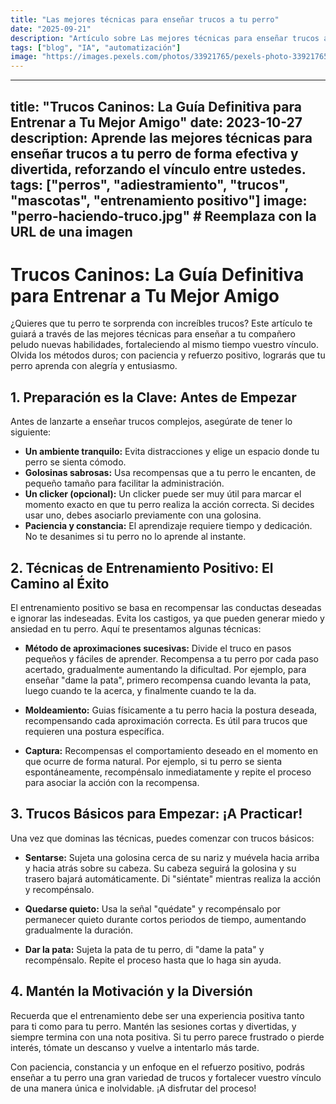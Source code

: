 ```yaml
---
title: "Las mejores técnicas para enseñar trucos a tu perro"
date: "2025-09-21"
description: "Artículo sobre Las mejores técnicas para enseñar trucos a tu perro"
tags: ["blog", "IA", "automatización"]
image: "https://images.pexels.com/photos/33921765/pexels-photo-33921765.jpeg?auto=compress&cs=tinysrgb&h=350"
---
```


---
title: "Trucos Caninos: La Guía Definitiva para Entrenar a Tu Mejor Amigo"
date: 2023-10-27
description: Aprende las mejores técnicas para enseñar trucos a tu perro de forma efectiva y divertida, reforzando el vínculo entre ustedes.
tags: ["perros", "adiestramiento", "trucos", "mascotas", "entrenamiento positivo"]
image: "perro-haciendo-truco.jpg" # Reemplaza con la URL de una imagen
---

# Trucos Caninos: La Guía Definitiva para Entrenar a Tu Mejor Amigo

¿Quieres que tu perro te sorprenda con increíbles trucos?  Este artículo te guiará a través de las mejores técnicas para enseñar a tu compañero peludo nuevas habilidades, fortaleciendo al mismo tiempo vuestro vínculo.  Olvida los métodos duros; con paciencia y refuerzo positivo, lograrás que tu perro aprenda con alegría y entusiasmo.


## 1. Preparación es la Clave: Antes de Empezar

Antes de lanzarte a enseñar trucos complejos, asegúrate de tener lo siguiente:

* **Un ambiente tranquilo:** Evita distracciones y elige un espacio donde tu perro se sienta cómodo.
* **Golosinas sabrosas:** Usa recompensas que a tu perro le encanten, de pequeño tamaño para facilitar la administración.
* **Un clicker (opcional):**  Un clicker puede ser muy útil para marcar el momento exacto en que tu perro realiza la acción correcta. Si decides usar uno, debes asociarlo previamente con una golosina.
* **Paciencia y constancia:** El aprendizaje requiere tiempo y dedicación. No te desanimes si tu perro no lo aprende al instante.


## 2.  Técnicas de Entrenamiento Positivo: El Camino al Éxito

El entrenamiento positivo se basa en recompensar las conductas deseadas e ignorar las indeseadas.  Evita los castigos, ya que pueden generar miedo y ansiedad en tu perro.  Aquí te presentamos algunas técnicas:

* **Método de aproximaciones sucesivas:** Divide el truco en pasos pequeños y fáciles de aprender.  Recompensa a tu perro por cada paso acertado, gradualmente aumentando la dificultad. Por ejemplo, para enseñar "dame la pata", primero recompensa cuando levanta la pata, luego cuando te la acerca, y finalmente cuando te la da.

* **Moldeamiento:** Guias físicamente a tu perro hacia la postura deseada, recompensando cada aproximación correcta.  Es útil para trucos que requieren una postura específica.

* **Captura:**  Recompensas el comportamiento deseado en el momento en que ocurre de forma natural. Por ejemplo, si tu perro se sienta espontáneamente, recompénsalo inmediatamente y repite el proceso para asociar la acción con la recompensa.

## 3.  Trucos Básicos para Empezar: ¡A Practicar!

Una vez que dominas las técnicas, puedes comenzar con trucos básicos:

* **Sentarse:**  Sujeta una golosina cerca de su nariz y muévela hacia arriba y hacia atrás sobre su cabeza.  Su cabeza seguirá la golosina y su trasero bajará automáticamente.  Di "siéntate" mientras realiza la acción y recompénsalo.

* **Quedarse quieto:** Usa la señal "quédate" y recompénsalo por permanecer quieto durante cortos periodos de tiempo, aumentando gradualmente la duración.

* **Dar la pata:**  Sujeta la pata de tu perro, di "dame la pata" y recompénsalo.  Repite el proceso hasta que lo haga sin ayuda.


## 4.  Mantén la Motivación y la Diversión

Recuerda que el entrenamiento debe ser una experiencia positiva tanto para ti como para tu perro. Mantén las sesiones cortas y divertidas, y siempre termina con una nota positiva.  Si tu perro parece frustrado o pierde interés, tómate un descanso y vuelve a intentarlo más tarde.

Con paciencia, constancia y un enfoque en el refuerzo positivo, podrás enseñar a tu perro una gran variedad de trucos y fortalecer vuestro vínculo de una manera única e inolvidable. ¡A disfrutar del proceso!
